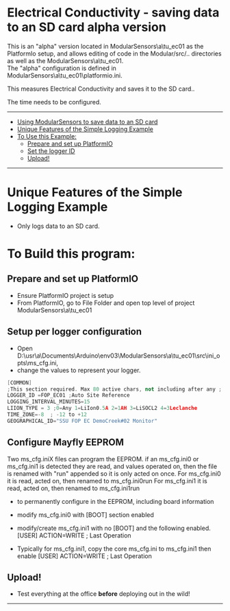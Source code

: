 [//]: # ( @page example_simple_logging Simple Logging Example )
# Electrical Conductivity - saving data to an SD card  alpha version

This is an "alpha" version located in ModularSensors\a\tu_ec01 as the PlatformIo setup, 
and allows editing of code in the Modular/src/.. directories as well as the
ModularSensors\a\tu_ec01.   
The "alpha" configuration is defined in ModularSensors\a\tu_ec01\platformio.ini.

This measures Electrical Conductivity and saves it to the SD card..

The time needs to be configured. 

_______

[//]: # ( @tableofcontents )

[//]: # ( Start GitHub Only )
- [Using ModularSensors to save data to an SD card](#using-modularsensors-to-save-data-to-an-sd-card)
- [Unique Features of the Simple Logging Example](#unique-features-of-the-simple-logging-example)
- [To Use this Example:](#to-use-this-example)
  - [Prepare and set up PlatformIO](#prepare-and-set-up-platformio)
  - [Set the logger ID](#set-the-logger-id)
  - [Upload!](#upload)

[//]: # ( End GitHub Only )

_______

[//]: # ( @section example_simple_logging_unique Unique Features of the Simple Logging Example )
# Unique Features of the Simple Logging Example
- Only logs data to an SD card.

[//]: # ( @section example_simple_logging_using To Use this Example: )
# To Build this program:

[//]: # ( @subsection example_simple_logging_pio Prepare and set up PlatformIO )
## Prepare and set up PlatformIO
- Ensure PlatformIO project is setup
- From PlatformIO, go to File Folder and open top level of project ModularSensors\a\tu_ec01


[//]: # ( @subsection example_simple_logging_logger_id Set the logger ID )
## Setup per logger configuration
- Open D:\usr\a\Documents\Arduino\env03\ModularSensors\a\tu_ec01\src\ini_opts\ms_cfg.ini, 
- change the values to represent your logger.

```cpp
[COMMON]
;This section required. Max 80 active chars, not including after any ;
LOGGER_ID =FOP_EC01 ;Auto Site Reference
LOGGING_INTERVAL_MINUTES=15
LIION_TYPE = 3 ;0=Any 1=LiIon0.5A 2=1AH 3=LiSOCL2 4=3Leclanche
TIME_ZONE=-8  ; -12 to +12
GEOGRAPHICAL_ID="SSU FOP EC DemoCreek#02 Monitor" 
```

## Configure Mayfly EEPROM
Two ms_cfg.iniX files can program the EEPROM.
if an ms_cfg.ini0 or ms_cfg.ini1 is detected they are read, and values operated on,
then the file is renamed with "run" appended so it is only acted on once.
For ms_cfg.ini0 it is read, acted on, then renamed to ms_cfg.ini0run
For ms_cfg.ini1 it is read, acted on, then renamed to ms_cfg.ini1run
 
- to permanently configure in the EEPROM, including board information
- modify ms_cfg.ini0 with [BOOT] section enabled
- modify/create ms_cfg.ini1 with no [BOOT] and the following enabled.
  [USER]
  ACTION=WRITE ; Last Operation

- Typically for ms_cfg.ini1, 
  copy the core ms_cfg.ini to ms_cfg.ini1
  then enable 
  [USER]
  ACTION=WRITE ; Last Operation


## Upload!
- Test everything at the office **before** deploying out in the wild!

_______


[//]: # ( @section example_simple_logging_pio_config PlatformIO Configuration )

[//]: # ( @include{lineno} simple_logging/platformio.ini )

[//]: # ( @section example_simple_logging_code The Complete Code )
